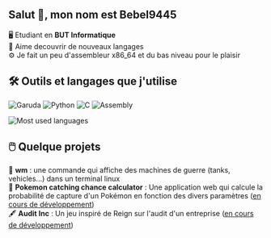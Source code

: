 ## Salut 👋, mon nom est Bebel9445

🖥️ Etudiant en **BUT Informatique**<br>
👀 Aime decouvrir de nouveaux langages<br>
⚙️ Je fait un peu d'assembleur x86_64 et du bas niveau pour le plaisir

## 🛠️ Outils et langages que j'utilise

![Garuda](https://img.shields.io/badge/Garuda-7F3FBE?logo=garudalinux&logoColor=white)
![Python](https://img.shields.io/badge/Python-blue?logo=python&logoColor=yellow)
![C](https://img.shields.io/badge/C-00599C?logo=c&logoColor=white)
![Assembly](https://img.shields.io/badge/x86__64-grey?logo=assemblyscript&logoColor=white)

![Most used languages](https://github-readme-stats.vercel.app/api/top-langs/?username=bebel9445&layout=pie&theme=blue-green&hide=g-code&langs_count=10&hide_border=true)

## 🖱️ Quelque projets

🚗 **wm** : une commande qui affiche des machines de guerre (tanks, vehicles...) dans un terminal linux<br>
🪩 **Pokemon catching chance calculator** : Une application web qui calcule la probabilité de capture d'un Pokémon en fonction des divers paramètres (<ins>en cours de développement</ins>)<br>
🖋️ **Audit Inc** : Un jeu inspiré de Reign sur l'audit d'un entreprise (<ins>en cours de développement</ins>)


<!--
**Bebel9445/Bebel9445** is a ✨ _special_ ✨ repository because its `README.md` (this file) appears on your GitHub profile.

Here are some ideas to get you started:

- 🔭 I’m currently working on ...
- 🌱 I’m currently learning ...
- 👯 I’m looking to collaborate on ...
- 🤔 I’m looking for help with ...
- 💬 Ask me about ...
- 📫 How to reach me: ...
- 😄 Pronouns: ...
- ⚡ Fun fact: ...
-->
